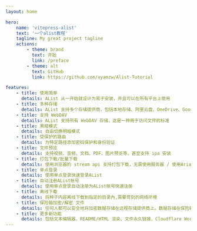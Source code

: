 ```yaml
---
layout: home

hero:
    name: 'vitepress-alist'
    text: '一个alist教程'
    tagline: My great project tagline
    actions:
        - theme: brand
          text: 开始
          link: /preface
        - theme: alt
          text: GitHub
          link: https://github.com/xyamzw/Alist-Tutorial

features:
    - title: 使用简单
      details: AList 从一开始就设计为易于安装，并且可以在所有平台上使用
    - title: 多种存储
      details: AList 支持多个存储提供商，包括本地存储、阿里云盘、OneDrive、Google Drive 等，且易于拓展VB
    - title: 支持 WebDAV
      details: AList 支持所有 WebDAV 存储，这是一种用于访问文件的标准
    - title: 黑暗模式
      details: 自由切换明暗模式
    - title: 受保护的路由
      details: 为特定路径添加密码保护和身份验证
    - title: 文件预览
      details: 支持视频、音频、文档、PDF、图片预览等，甚至支持 ipa 安装
    - title: 打包下载/批量下载
      details: 使用浏览器的 stream api 支持打包下载，无需使用服务器 / 使用Aria2进行批量下载支持文件夹
    - title: 单点登录
      details: 使用单点登录快速登录AList
    - title: 自动注册AList帐号
      details: 使用单点登录自动注册为AList帐号快速注册
    - title: 离线下载
      details: 将种子内容离线下载到指定的目录內,需要苛刻的网络环境
    - title: 保险箱加密/解密 文件
      details: 任何人都可以安全地将加密数据存储在远程存储提供商上。数据存储在保险箱中，提供商只能看到保险箱，看不到您的数据
    - title: 更多新功能
      details: 包括文本编辑器、README/HTML 渲染、文件永久链接、Cloudflare Workers 代理等
---
```

